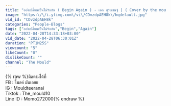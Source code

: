 ```yaml
---
title: "อย่าเปลี่ยนเป็นไม่รักกัน ( Begin Again ) - เอก สุระเชษฐ์ | ( Cover by the mould )"
image: "https:\/\/i.ytimg.com\/vi\/CDvzdpAEH8k\/hqdefault.jpg"
vid_id: "CDvzdpAEH8k"
categories: "People-Blogs"
tags: ["อย่าเปลี่ยนเป็นไม่รักกัน","Begin","Again"]
date: "2022-04-28T14:33:18+03:00"
vid_date: "2022-04-28T06:30:01Z"
duration: "PT1M25S"
viewcount: "5"
likeCount: "0"
dislikeCount: ""
channel: "The Mould"
---
```

{% raw %}ติดตามได้ที่ <br />FB : โมลค์ มันเลยย<br />IG : Mouldteeranai<br />Tiktok : The_mould10<br />Line ID : Momo272000{% endraw %}

